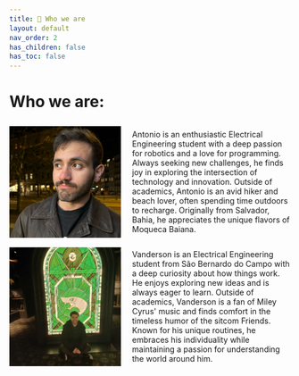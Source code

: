 ```yaml
---
title: 👥 Who we are
layout: default
nav_order: 2
has_children: false
has_toc: false
---
```


# Who we are:

<div style="display: flex; align-items: center;">
  <img src="/assets/imgs/eu.jpg" alt="Antonio's photo" style="width: 200px; margin-right: 20px;">
  <p>
    Antonio is an enthusiastic Electrical Engineering student with a deep passion for robotics and a love for programming. Always seeking new challenges, he finds joy in exploring the intersection of technology and innovation. Outside of academics, Antonio is an avid hiker and beach lover, often spending time outdoors to recharge. Originally from Salvador, Bahia, he appreciates the unique flavors of Moqueca Baiana.
  </p>
</div>

<div style="display: flex; align-items: center;">
  <img src="/assets/imgs/vanderson.jpg" alt="Vanderson's photo" style="width: 200px; margin-right: 20px;">
  <p>
    Vanderson is an Electrical Engineering student from São Bernardo do Campo with a deep curiosity about how things work. He enjoys exploring new ideas and is always eager to learn. Outside of academics, Vanderson is a fan of Miley Cyrus' music and finds comfort in the timeless humor of the sitcom Friends. Known for his unique routines, he embraces his individuality while maintaining a passion for understanding the world around him.
  </p>
</div>




